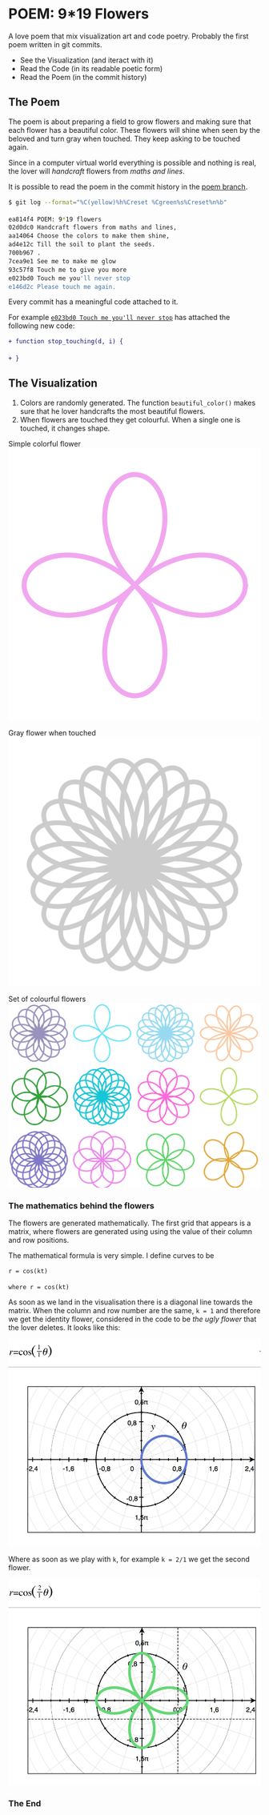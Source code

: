 # POEM: 9*19 Flowers

A love poem that mix visualization art and code poetry. Probably the first poem written in git commits.

- See the Visualization (and iteract with it)
- Read the Code (in its readable poetic form)
- Read the Poem (in the commit history)

## The Poem

The poem is about preparing a field to grow flowers and making sure that each flower has a beautiful color. These flowers  will shine when seen by the beloved and turn gray when touched. They keep asking to be touched again.

Since in a computer virtual world everything is possible and nothing is real, the lover will *handcraft* flowers from *maths and lines*.

It is possible to read the poem in the commit history in the [poem branch](https://github.com/nicola/flowers-poem/commits/poem).

```bash
$ git log --format="%C(yellow)%h%Creset %Cgreen%s%Creset%n%b"

ea814f4 POEM: 9*19 flowers
02d0dc0 Handcraft flowers from maths and lines,
aa14064 Choose the colors to make them shine,
ad4e12c Till the soil to plant the seeds.
700b967 .
7cea9e1 See me to make me glow
93c57f8 Touch me to give you more
e023bd0 Touch me you'll never stop
e146d2c Please touch me again.
```

Every commit has a meaningful code attached to it.

For example [`e023bd0 Touch me you'll never stop`](https://github.com/nicola/flowers-poem/commit/e023bd0b0006470fc2d1df47ace50c7cd0901161) has attached the following new code:


```diff
+ function stop_touching(d, i) {

+ }
```

## The Visualization

1. Colors are randomly generated. The function `beautiful_color()` makes sure that he lover handcrafts the most beautiful flowers.
2. When flowers are touched they get colourful. When a single one is touched, it changes shape.

Simple colorful flower
![flower3](documentation/flower3.png?raw=true "flower3")

Gray flower when touched
![flower2](documentation/flower2.png?raw=true "flower2")

Set of colourful flowers
![flower1](documentation/flower1.png?raw=true "flower1")


### The mathematics behind the flowers

The flowers are generated mathematically. The first grid that appears is a matrix, where flowers are generated using using the value of their column and row positions.

The mathematical formula is very simple. I define curves to be 

```
r = cos(kt)

where r = cos(kt)
```

As soon as we land in the visualisation there is a diagonal line towards the matrix. When the column and row number are the same, `k = 1` and therefore we get the identity flower, considered in the code to be *the ugly flower* that the lover deletes. It looks like this:

![Identity flower](documentation/identity.png?raw=true "Identity flower")

Where as soon as we play with `k`, for example `k = 2/1` we get the second flower.

![k2](documentation/k2.png?raw=true "k2")


### The End
